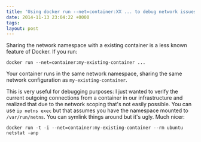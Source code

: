 ```yaml
---
title: 'Using docker run --net=container:XX ... to debug network issues'
date: 2014-11-13 23:04:22 +0000
tags: 
layout: post
---
```

Sharing the network namespace with a existing container is a less known feature of Docker. If you run:

	docker run --net=container:my-existing-container ...

Your container runs in the same network namespace, sharing the same network configuration as `my-existing-container`.

This is very useful for debugging purposes: I just wanted to verify the current outgoing connections from a container in our infrastructure and realized that due to the network scoping that's not easily possible. You can use `ip netns exec` but that assumes you have the namespace mounted to `/var/run/netns`. You can symlink things around but it's ugly. Much nicer:

	docker run -t -i --net=container:my-existing-container --rm ubuntu netstat -anp
